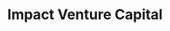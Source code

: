 ---
layout: firm_page
title: "Impact Venture Capital"
id: "impactvc.com"
permalink: "/impactventurecapitalimpactvc.com/"
website: "https://impactvc.com"
offices: "Silicon Valley (United States)"
investment_stages: "Seed, Series A, Series B"
portfolio_companies: "Pondera Solutions, Aptos, Cornami, TaskHuman, GigaIO, Alef"
portfolio_link: "https://impactvc.com/our-companies"
investment_markets: "DeepTech, Enterprise/SaaS, Infrastructure, Consumer, Artificial Intelligence"
founded_year: "2016"
description: "Impact Venture Capital is an early-stage firm that invests in artificial intelligence startups targeting the DeepTech, Enterprise/SaaS, Infrastructure, and Consumer spaces. They lead and co-lead seed-stage investments and help founders reach Series A, focusing on product-market fit, go-to-market strategy, recruiting, and fundraising."
linkedin: "https://www.linkedin.com/company/impact-venture-capital"
twitter: "https://twitter.com/VCimpact"
instagram: ""
team_page: "https://impactvc.com/our-team"
investor_type: "Venture Capital"
crunchbase: "https://www.crunchbase.com/organization/impact-venture-capital"
pitchbook: "https://pitchbook.com/profiles/investor/167023-63"

# SEO Optimization
meta_title: "Impact Venture Capital - VC Firm - projectstartups.com"
meta_description: "Impact Venture Capital, Impact Venture Capital is an early-stage firm that invests in artificial intelligence startups targeting the DeepTech, Enterprise/SaaS, Infrastructure..."
meta_keywords: "Impact Venture Capital, DeepTech, Enterprise/SaaS, Infrastructure, Consumer, Artificial Intelligence, VC firm, venture capital, startup investor, projectstartups.com"
canonical_url: "https://vc.projectstartups.com/impactventurecapitalimpactvc.com/"
---